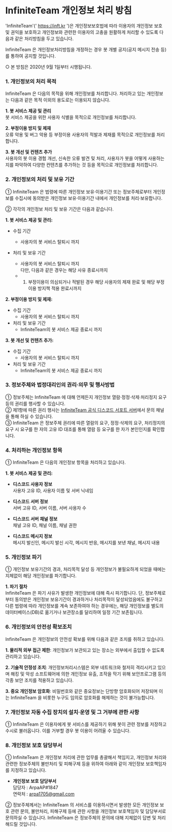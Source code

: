 # InfiniteTeam 개인정보 처리 방침

'InfiniteTeam'(' https://inft.kr ')은 개인정보보호법에 따라 이용자의 개인정보 보호 및 권익을 보호하고 개인정보와 관련한 이용자의 고충을 원활하게 처리할 수 있도록 다음과 같은 처리방침을 두고 있습니다.

InfiniteTeam 은 개인정보처리방침을 개정하는 경우 봇 개별 공지(공지 메시지 전송 등)를 통하여 공지할 것입니다.

○ 본 방침은 2020년 9월 1일부터 시행됩니다.

### 1. 개인정보의 처리 목적
InfiniteTeam 은 다음의 목적을 위해 개인정보를 처리합니다. 처리하고 있는 개인정보는 다음과 같은 목적 이외의 용도로는 이용되지 않습니다.

**1. 봇 서비스 제공 및 관리**   
봇 서비스 제공을 위한 사용자 식별을 목적으로 개인정보를 처리합니다.

**2. 부정이용 방지 및 제재**   
오류 악용 및 버그 악용 등 부정이용 사용자의 적발과 제재를 목적으로 개인정보를 처리합니다.

**3. 봇 개선 및 컨텐츠 추가**   
사용자의 봇 이용 경험 개선, 신속한 오류 발견 및 처리, 사용자가 봇을 어떻게 사용하는지를 파악하여 다양한 컨텐츠를 추가하는 것 등을 목적으로 개인정보를 처리합니다.

### 2. 개인정보의 처리 및 보유 기간
① InfiniteTeam 은 법령에 따른 개인정보 보유·이용기간 또는 정보주체로부터 개인정보를 수집시에 동의받은 개인정보 보유·이용기간 내에서 개인정보를 처리·보유합니다. 

② 각각의 개인정보 처리 및 보유 기간은 다음과 같습니다. 

**1. 봇 서비스 제공 및 관리:**
- 수집 기간
  - 사용자의 봇 서비스 탈퇴시 까지


- 처리 및 보유 기간
  - 사용자의 봇 서비스 탈퇴시 까지   
    다만, 다음과 같은 경우는 해당 사유 종료시까지
  - 1) 부정이용이 의심되거나 적발된 경우 해당 사용자의 제재 완료 및 해당 부정이용 방지책 적용 완료시까지

**2. 부정이용 방지 및 제재:**
- 수집 기간
  - 사용자의 봇 서비스 탈퇴시 까지   
- 처리 및 보유 기간
  - InfiniteTeam의 봇 서비스 제공 종료시 까지

**3. 봇 개선 및 컨텐츠 추가:**
- 수집 기간
  - 사용자의 봇 서비스 탈퇴시 까지   
- 처리 및 보유 기간
  - InfiniteTeam의 봇 서비스 제공 종료시 까지

### 3. 정보주체와 법정대리인의 권리·의무 및 행사방법
① 정보주체는 InfiniteTeam 에 대해 언제든지 개인정보 열람·정정·삭제·처리정지 요구 등의 권리를 행사할 수 있습니다.   
② 제1항에 따른 권리 행사는 [InfiniteTeam 공식 디스코드 서포트 서버](https://discord.gg/7aFczQk)에서 문의 채널을 통해 하실 수 있습니다.   
③ InfiniteTeam 은 정보주체 권리에 따른 열람의 요구, 정정·삭제의 요구, 처리정지의 요구 시 요구를 한 자의 고유 ID 대조를 통해 열람 등 요구를 한 자가 본인인지를 확인합니다.

### 4. 처리하는 개인정보 항목
① InfiniteTeam 은 다음의 개인정보 항목을 처리하고 있습니다.

**1. 봇 서비스 제공 및 관리:**
- **디스코드 사용자 정보**   
  사용자 고유 ID, 사용자 이름 및 서버 닉네임

- **디스코드 서버 정보**   
  서버 고유 ID, 서버 이름, 서버 사용자 수

- **디스코드 서버 채널 정보**   
  채널 고유 ID, 채널 이름, 채널 권한

- **디스코드 메시지 정보**   
  메시지 발신인, 메시지 발신 시각, 메시지 반응, 메시지를 보낸 채널, 메시지 내용

### 5. 개인정보 파기
① 개인정보 보유기간의 경과, 처리목적 달성 등 개인정보가 불필요하게 되었을 때에는 지체없이 해당 개인정보를 파기합니다.

**1. 파기 절차**   
InfiniteTeam 은 파기 사유가 발생한 개인정보에 대해 즉시 파기합니다. 단, 정보주체로부터 동의받은 개인정보 보유기간이 경과하거나 처리목적이 달성되었음에도 불구하고 다른 법령에 따라 개인정보를 계속 보존하여야 하는 경우에는, 해당 개인정보를 별도의 데이터베이스(DB)로 옮기거나 보관장소를 달리하여 일정 기간 보존됩니다.

### 6. 개인정보의 안전성 확보조치
InfiniteTeam 은 개인정보의 안전성 확보를 위해 다음과 같은 조치를 취하고 있습니다.

**1. 물리적 외부 접근 제한**: 개인정보가 보관되고 있는 장소는 외부에서 출입할 수 없도록 관리하고 있습니다.

**2. 기술적 안정성 조치**: 개인정보처리시스템은 외부 네트워크와 철저히 격리시키고 있으며 해킹 및 악성 소프트웨어에 의한 개인정보 유출, 조작을 막기 위해 보안프로그램 등의 각종 보안 조치를 적용하고 있습니다.

**3. 중요 개인정보 암호화**: 비밀번호와 같은 중요정보는 단방향 암호화되어 저장되며 이는 InfiniteTeam 을 비롯한 누구도 임의로 암호화를 해제하는 것이 불가능합니다.

### 7. 개인정보 자동 수집 장치의 설치·운영 및 그 거부에 관한 사항

① InfiniteTeam 은 이용자에게 봇 서비스를 제공하기 위해 봇이 관련 정보를 저장하고 수시로 불러옵니다. 이를 거부할 경우 봇 이용이 어려울 수 있습니다.

### 8. 개인정보 보호 담당부서

① InfiniteTeam 은 개인정보 처리에 관한 업무를 총괄해서 책임지고, 개인정보 처리와 관련한 정보주체의 불만처리 및 피해구제 등을 위하여 아래와 같이 개인정보 보호책임자를 지정하고 있습니다. 

- **개인정보 보호 담당부서**      
  담당자 : ArpaAP#1847   
  연락처 : arpa1705@gmail.com   

② 정보주체께서는 InfiniteTeam 의 서비스를 이용하시면서 발생한 모든 개인정보 보호 관련 문의, 불만처리, 피해구제 등에 관한 사항을 개인정보 보호책임자 및 담당부서로 문의하실 수 있습니다. InfiniteTeam 은 정보주체의 문의에 대해 지체없이 답변 및 처리해드릴 것입니다. 